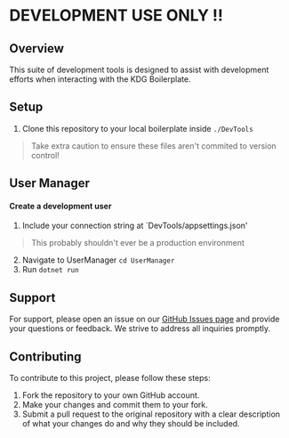 # DEVELOPMENT USE **ONLY** !!

## Overview
This suite of development tools is designed to assist with development efforts when interacting with the KDG Boilerplate.

## Setup

1. Clone this repository to your local boilerplate inside `./DevTools`
> Take extra caution to ensure these files aren't commited to version control!

## User Manager

#### Create a development user

1. Include your connection string at `DevTools/appsettings.json'
> This probably shouldn't ever be a production environment
2. Navigate to UserManager `cd UserManager`
3. Run `dotnet run`

## Support

For support, please open an issue on our [GitHub Issues page](https://github.com/KDG-Development/KDG-Net-DevTools/issues) and provide your questions or feedback. We strive to address all inquiries promptly.

## Contributing

To contribute to this project, please follow these steps:

1. Fork the repository to your own GitHub account.
2. Make your changes and commit them to your fork.
3. Submit a pull request to the original repository with a clear description of what your changes do and why they should be included.

